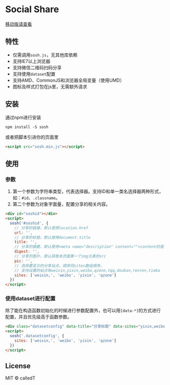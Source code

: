 # Social Share

[移动版请查看](https://github.com/calledT/soshm)

## 特性

- 仅需调用`sosh.js`，无其他库依赖
- 支持IE7以上浏览器
- 支持微信二维码扫码分享
- 支持使用`dataset`配置
- 支持AMD、CommonJS和浏览器全局变量（使用UMD）
- 图标及样式打包在js里，无需额外请求

## 安装

通过npm进行安装

```shell
npm install -S sosh
```

或者把脚本引进你的页面里

```html
<script src="sosh.min.js"></script>
```

## 使用

### 参数
1. 第一个参数为字符串类型，代表选择器。支持ID和单一类名选择器两种形式，如：`#id`、`.classname`。
2. 第二个参数为对象字面量，配置分享的相关内容。

```html
<div id="soshid"></div>
<script>
  sosh('#soshid', {
    // 分享的链接，默认使用location.href
    url: '',
    // 分享的标题，默认使用document.title
    title: '',
    // 分享的摘要，默认使用<meta name="description" content="">content的值
    digest: '',
    // 分享的图片，默认获取本页面第一个img元素的src
    pic: '',
    // 选择要显示的分享站点，顺序同sites数组顺序，
    // 支持设置的站点有weixin,yixin,weibo,qzone,tqq,douban,renren,tieba
    sites: ['weixin,', 'weibo', 'yixin', 'qzone']
  })
</script>
```

### 使用dataset进行配置

除了能在构造函数初始化的时候进行参数配置外，也可以用`[data-*]`的方式进行配置，并且优先级高于函数参数。

```html
<div class="datasetconfig" data-title="分享标题" data-sites="yixin,weibo,weixin,tqq,qzone"></div>
<script>
  sosh('.datasetconfig', {
    sites: ['weixin,', 'weibo', 'yixin', 'qzone']
  })
</script>
```
## License

MIT © calledT

